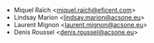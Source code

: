 - Miquel Raïch \<<miquel.raich@eficent.com>\>
- Lindsay Marion \<<lindsay.marion@acsone.eu>\>
- Laurent Mignon \<<laurent.mignon@acsone.eu>\>
- Denis Roussel \<<denis.roussel@acsone.eu>\>
